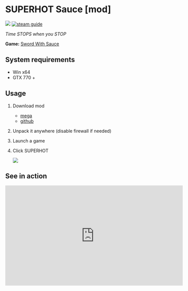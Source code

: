 # SUPERHOT Sauce [mod]
[![](https://img.shields.io/badge/version-v1.1-blue)](https://github.com/solesensei/superhot-sause/releases/latest)
[![steam guide](https://img.shields.io/badge/steam-guide-red)](https://steamcommunity.com/sharedfiles/filedetails/?id=1441077592)

_Time STOPS when you STOP_

**Game:** [Sword With Sauce](https://store.steampowered.com/app/581630)

## System requirements

- Win x64
- GTX 770 +

## Usage

1. Download mod
    - [mega](https://mega.nz/#!y0UwXSDR!9gMsuXTDPI_Dj0set-7uJkBDUTvqV2F6HcAalU2q8UU)
    - [github](https://github.com/solesensei/superhot-sause/releases/latest)
2. Unpack it anywhere (disable firewall if needed)
3. Launch a game
4. Click SUPERHOT
    
    ![](https://steamuserimages-a.akamaihd.net/ugc/794263056776236948/9A0AC28C3B68209B590E0F56313D48F83EC6861B/)



## See in action

<iframe width="560" height="315" src="https://www.youtube.com/embed/hfRDhJtFgD4" frameborder="0" allow="accelerometer; autoplay; encrypted-media; gyroscope; picture-in-picture" allowfullscreen></iframe>